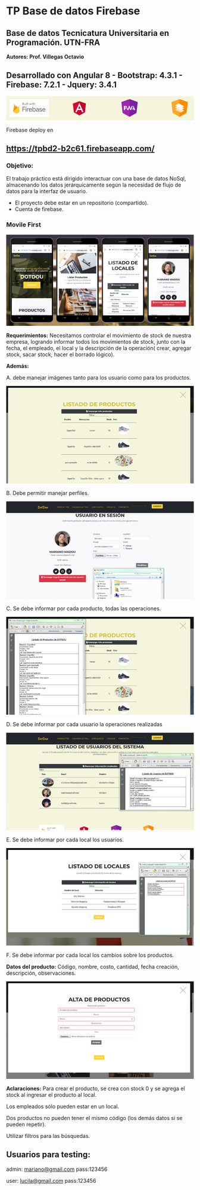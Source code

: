 # TP Base de datos Firebase
## Base de datos Tecnicatura Universitaria en Programación. UTN-FRA 

**Autores: Prof. Villegas Octavio**

## Desarrollado con Angular 8 - Bootstrap: 4.3.1 - Firebase: 7.2.1 - Jquery: 3.4.1

![TP Base de datos NoSql ](https://github.com/marianomadou/TPBD2/blob/master/Documentacion/header_app.jpg)

Firebase deploy en 
## https://tpbd2-b2c61.firebaseapp.com/

### Objetivo: 

El trabajo práctico está dirigido interactuar con una base de datos NoSql, almacenando los  datos jerárquicamente según la necesidad de flujo de datos para la interfaz de usuario. 

* El proyecto debe estar en un repositorio (compartido). 
* Cuenta de firebase. 

### Movile First

![TP Base de datos NoSql ](https://github.com/marianomadou/TPBD2/blob/master/Documentacion/responsive1.jpg)

**Requerimientos:**
Necesitamos controlar el movimiento de stock de nuestra empresa, logrando informar todos los movimientos de stock, junto con la fecha, el empleado, el local y la descripción 
de la operación( crear, agregar stock, sacar stock, hacer el borrado lógico). 

**Además:**

A. debe manejar imágenes tanto para los usuario como para los productos. 

![TP Base de datos NoSql ](https://github.com/marianomadou/TPBD2/blob/master/Documentacion/listado_productos.jpg)

B. Debe permitir manejar perfiles. 

![TP Base de datos NoSql ](https://github.com/marianomadou/TPBD2/blob/master/Documentacion/abm_user.jpg)

C. Se debe informar por cada producto, todas las operaciones. 

![TP Base de datos NoSql ](https://github.com/marianomadou/TPBD2/blob/master/Documentacion/listado_productos_pdf.jpg)

D. Se debe informar por cada usuario la operaciones realizadas 

![TP Base de datos NoSql ](https://github.com/marianomadou/TPBD2/blob/master/Documentacion/listado_usuarios_pdf.jpg)

E. Se debe informar por cada local los usuarios. 

![TP Base de datos NoSql ](https://github.com/marianomadou/TPBD2/blob/master/Documentacion/listado_locales_pdf.jpg)

F. Se debe informar por cada local los cambios sobre los productos. 



**Datos del producto:**
Código, nombre, costo, cantidad, fecha creación, descripción, observaciones. 

![TP Base de datos NoSql ](https://github.com/marianomadou/TPBD2/blob/master/Documentacion/alta_producto.jpg)

**Aclaraciones:**
Para crear el producto, se crea con stock 0 y se agrega el stock al ingresar el producto al local. 

Los empleados sólo pueden estar en un local. 

Dos productos no pueden tener el mismo código (los demás datos si se pueden repetir). 

Utilizar filtros para las búsquedas. 

## Usuarios para testing:

admin: mariano@gmail.com 
pass:123456

user: lucila@gmail.com 
pass:123456

